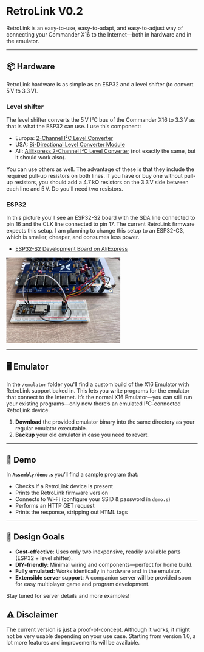 # RetroLink V0.2

RetroLink is an easy-to-use, easy-to-adapt, and easy-to-adjust way of connecting your Commander X16 to the Internet—both in hardware and in the emulator.

---

## 📦 Hardware

RetroLink hardware is as simple as an ESP32 and a level shifter (to convert 5 V to 3.3 V).

### Level shifter

The level shifter converts the 5 V I²C bus of the Commander X16 to 3.3 V as that is what the ESP32 can use. I use this component:

* Europa: [2-Channel I²C Level Converter](https://funduinoshop.com/en/electronic-modules/interfaces-converters/signal-converter/2-channel-i2c-level-converter-3-5v?gQT=2)
* USA: [Bi-Directional Level Converter Module](https://www.amazon.com/Channel-Converter-Bi-Directional-Module-Arduino/dp/B09SQ1NJC9)
* Ali: [AliExpress 2-Channel I²C Level Converter](https://nl.aliexpress.com/item/1005008505093208.html?gatewayAdapt=glo2nld) (not exactly the same, but it should work also).

You can use others as well. The advantage of these is that they include the required pull-up resistors on both lines. If you have or buy one without pull-up resistors, you should add a 4.7 kΩ resistors on the 3.3 V side between each line and 5 V. Do you'll need two resistors.

### ESP32

In this picture you'll see an ESP32-S2 board with the SDA line connected to pin 16 and the CLK line connected to pin 17. The current RetroLink firmware expects this setup. I am planning to change this setup to an ESP32-C3, which is smaller, cheaper, and consumes less power.

* [ESP32-S2 Development Board on AliExpress](https://nl.aliexpress.com/item/1005004499308167.html)

<img src="/Images/hardware.jpg" width="300px" alt="RetroLink Hardware" />

---

## 🖥️ Emulator

In the `/emulator` folder you'll find a custom build of the X16 Emulator with RetroLink support baked in. This lets you write programs for the emulator that connect to the Internet. It’s the normal X16 Emulator—you can still run your existing programs—only now there’s an emulated I²C-connected RetroLink device.

1. **Download** the provided emulator binary into the same directory as your regular emulator executable.
2. **Backup** your old emulator in case you need to revert.

---

## 🚀 Demo

In **`Assembly/demo.s`** you’ll find a sample program that:

* Checks if a RetroLink device is present
* Prints the RetroLink firmware version
* Connects to Wi‑Fi (configure your SSID & password in `demo.s`)
* Performs an HTTP GET request
* Prints the response, stripping out HTML tags

---

## 🎯 Design Goals

* **Cost-effective**: Uses only two inexpensive, readily available parts (ESP32 + level shifter).
* **DIY-friendly**: Minimal wiring and components—perfect for home build.
* **Fully emulated**: Works identically in hardware and in the emulator.
* **Extensible server support**: A companion server will be provided soon for easy multiplayer game and program development.

Stay tuned for server details and more examples!

## ⚠️ Disclaimer

The current version is just a proof-of-concept. Although it works, it might not be very usable depending on your use case. Starting from version 1.0, a lot more features and improvements will be available.
